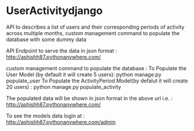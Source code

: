 # UserActivitydjango
API to describes a list of users and their corresponding periods of activity across multiple months, custom management command to populate the database with some dummy data

API Endpoint to serve the data in json format : http://ashishh87.pythonanywhere.com/

custom management command to populate the database :
To Populate the User Model (by default it will create 5 users): python manage.py populate_user
To Populate the ActivityPeriod Model(by defalut it will create 20 users) : python manage.py populate_activity

The populated data will be shown in json format in the above url i.e. : http://ashishh87.pythonanywhere.com/

To see the models data login at : http://ashishh87.pythonanywhere.com/admin

